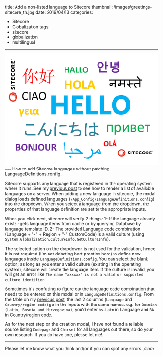 title: Add a non-listed language to Sitecore
thumbnail: /images/greetings-sitecore_th.jpg
date: 2019/04/13
categories:
- Sitecore
- Globalization
tags:
- sitecore
- globalization
- multilingual

---
<img class="hero-img" src="/images/greetings-sitecore.jpg" alt="Greetings">
---
How to add Sitecore languages without patching LanguageDefinitions.config.
<!-- more -->

Sitecore supports any language that is registered in the operating system where it runs. See my [previous post](/2019/04/supported-cultures) to see how to render a list of available languages on a server. When adding a new language in sitecore, the modal dialog loads defined languages (`\App_Config\LanguageDefinitions.config`) into the dropdown. When you select a language from the dropdown, the properties of that language definition are set to the appropriate inputs.

When you click next, sitecore will verify 2 things: 
1- If the language already exists -gets language items from cache or by querying Database by language template ID. 
2- The provided Language code combination (Language  + "-" + Region + "-" CustomCode) is a valid culture (using `System.Globalization.CultureInfo.GetCultureInfo`).

The selected option on the dropdownn is not used for the validation, hence it is not required (I'm not debating best practice here) to define new languages inside `LanguageDefinitions.config`. You can select the blank option; as long as you enter a valid culture (existing in the operating system), sitecore will create the language item. If the culture is invalid, you will get an error like `The name "xxxxxx" is not a valid or supported culture identifier`.

Sometimes it's confusing to figure out the language code combination that needs to be entered on this modal or in `LanguageDefinitions.config`. From the table on my [previous post](/2019/04/supported-cultures), the last 2 columns (`Language` and `Country/region code`) go in the inputs with the same names. 
e.g. for `Bosnian (Latin, Bosnia and Herzegovina)`, you'd enter `bs-Latn` in Language and `BA` in Country/region code.

As for the next step on the creation modal, I have not found a reliable source listing `Codepage` and `Charset` for all languages out there, so do your own research. If you do have one, please let me!. 

---

Please let me know what you think and/or if you can spot any errors.
*/eom*
